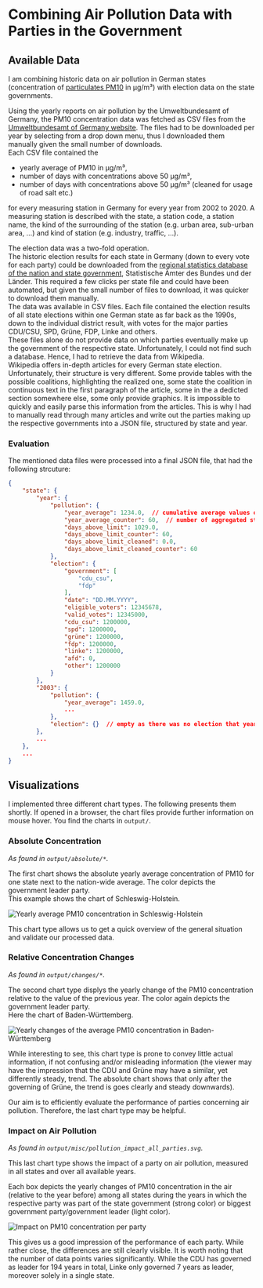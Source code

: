 # Combining Air Pollution Data with Parties in the Government

## Available Data

I am combining historic data on air pollution in German states (concentration of [particulates PM10](https://en.wikipedia.org/wiki/Particulates) in µg/m³) with election data on the state governments.

Using the yearly reports on air pollution by the Umweltbundesamt of Germany, the PM10 concentration data was fetched as CSV files from the [Umweltbundesamt of Germany website](https://www.umweltbundesamt.de/en/data/air/air-data/annual-tabulation/eJxrWpScv9BwUWXqEiMDIwMAMK0FsQ==). The files had to be downloaded per year by selecting from a drop down menu, thus I downloaded them manually given the small number of downloads.  
Each CSV file contained the

- yearly average of PM10 in µg/m³,
- number of days with concentrations above 50 µg/m³,
- number of days with concentrations above 50 µg/m³ (cleaned for usage of road salt etc.)

for every measuring station in Germany for every year from 2002 to 2020. A measuring station is described with the state, a station code, a station name, the kind of the surrounding of the station (e.g. urban area, sub-urban area, ...) and kind of station (e.g. industry, traffic, ...).

The election data was a two-fold operation.  
The historic election results for each state in Germany (down to every vote for each party) could be downloaded from the [regional statistics database of the nation and state government](https://www.regionalstatistik.de/genesis/online?operation=themes&levelindex=0&levelid=1640600409682&code=14#abreadcrumb), Statistische Ämter des Bundes und der Länder. This required a few clicks per state file and could have been automated, but given the small number of files to download, it was quicker to download them manually.  
The data was available in CSV files. Each file contained the election results of all state elections within one German state as far back as the 1990s, down to the individual district result, with votes for the major parties CDU/CSU, SPD, Grüne, FDP, Linke and others.  
These files alone do not provide data on which parties eventually make up the government of the respective state. Unfortunately, I could not find such a database. Hence, I had to retrieve the data from Wikipedia.  
Wikipedia offers in-depth articles for every German state election. Unfortunately, their structure is very different. Some provide tables with the possible coalitions, highlighting the realized one, some state the coalition in continuous text in the first paragraph of the article, some in the a dedicted section somewhere else, some only provide graphics. It is impossible to quickly and easily parse this information from the articles. This is why I had to manually read through many articles and write out the parties making up the respective governments into a JSON file, structured by state and year.

### Evaluation

The mentioned data files were processed into a final JSON file, that had the following strcuture:

```json
{
    "state": {
        "year": {
            "pollution": {
                "year_average": 1234.0,  // cumulative average values of all stations (this year and state)
                "year_average_counter": 60,  // number of aggregated stations for `year_average`
                "days_above_limit": 1029.0,
                "days_above_limit_counter": 60,
                "days_above_limit_cleaned": 0.0,
                "days_above_limit_cleaned_counter": 60
            },
            "election": {
                "government": [
                    "cdu_csu",
                    "fdp"
                ],
                "date": "DD.MM.YYYY",
                "eligible_voters": 12345678,
                "valid_votes": 12345000,
                "cdu_csu": 1200000,
                "spd": 1200000,
                "grüne": 1200000,
                "fdp": 1200000,
                "linke": 1200000,
                "afd": 0,
                "other": 1200000
            }
        },
        "2003": {
            "pollution": {
                "year_average": 1459.0,
                ...
            },
            "election": {}  // empty as there was no election that year
        },
		...
	},
	...
}
```

## Visualizations

I implemented three different chart types. The following presents them shortly.
If opened in a browser, the chart files provide further information on mouse hover. You find the charts in `output/`.

### Absolute Concentration

*As found in `output/absolute/*`.*

The first chart shows the absolute yearly average concentration of PM10 for one state next to the nation-wide average. The color depicts the government leader party.  
This example shows the chart of Schleswig-Holstein. 

![Yearly average PM10 concentration in Schleswig-Holstein](output/absolute/pollution_Schleswig-Holstein.svg)

This chart type allows us to get a quick overview of the general situation and validate our processed data.

### Relative Concentration Changes

*As found in `output/changes/*`.*

The second chart type displys the yearly change of the PM10 concentration relative to the value of the previous year. The color again depicts the government leader party.  
Here the chart of Baden-Württemberg.

![Yearly changes of the average PM10 concentration in Baden-Württemberg](output/change/pollution_Baden-Württemberg.svg)

While interesting to see, this chart type is prone to convey little actual information, if not confusing and/or misleading information (the viewer may have the impression that the CDU and Grüne may have a similar, yet differently steady, trend. The absolute chart shows that only after the governing of Grüne, the trend is goes clearly and steady downwards).

Our aim is to efficiently evaluate the performance of parties concerning air pollution. Therefore, the last chart type may be helpful.

### Impact on Air Pollution

*As found in `output/misc/pollution_impact_all_parties.svg`.*

This last chart type shows the impact of a party on air pollution, measured in all states and over all available years.

Each box depicts the yearly changes of PM10 concentration in the air (relative to the year before) among all states during the years in which the respective party was part of the state government (strong color) or biggest government party/government leader (light color).

![Impact on PM10 concentration per party](output/misc/pollution_impact_all_parties.svg)

This gives us a good impression of the performance of each party. While rather close, the differences are still clearly visible. It is worth noting that the number of data points varies significantly. While the CDU has governed as leader for 194 years in total, Linke only governed 7 years as leader, moreover solely in a single state.
